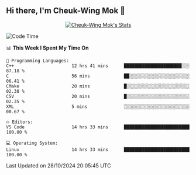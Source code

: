 ## Hi there, I'm Cheuk-Wing Mok 👋

<!--
**mozro0327/mozro0327** is a ✨ _special_ ✨ repository because its `README.md` (this file) appears on your GitHub profile.

Here are some ideas to get you started:

- 🔭 I’m currently working on ...
- 🌱 I’m currently learning ...
- 👯 I’m looking to collaborate on ...
- 🤔 I’m looking for help with ...
- 💬 Ask me about ...
- 📫 How to reach me: ...
- 😄 Pronouns: ...
- ⚡ Fun fact: ...
-->

<p align="center">
  <a href="https://github.com/mozro0327" class="rich-diff-level-one">
    <img src="https://github-readme-stats.vercel.app/api?username=mozro0327&title_color=333&text_color=777" alt="Cheuk-Wing Mok's Stats" >
    <!-- &hide=issues
    <img src="https://github-readme-stats.vercel.app/api?username=mozro0327&hide=issues&title_color=333&text_color=777" alt="Cheuk-Wing Mok's Stats" >
    -->
  </a>
</p>

<!--START_SECTION:waka-->
![Code Time](http://img.shields.io/badge/Code%20Time-2%2C999%20hrs%2015%20mins-blue)

📊 **This Week I Spent My Time On** 

```text
💬 Programming Languages: 
C++                      12 hrs 41 mins      ██████████████████████░░░   87.18 % 
C                        56 mins             ██░░░░░░░░░░░░░░░░░░░░░░░   06.41 % 
CMake                    20 mins             █░░░░░░░░░░░░░░░░░░░░░░░░   02.38 % 
CSV                      20 mins             █░░░░░░░░░░░░░░░░░░░░░░░░   02.35 % 
XML                      5 mins              ░░░░░░░░░░░░░░░░░░░░░░░░░   00.67 % 

🔥 Editors: 
VS Code                  14 hrs 33 mins      █████████████████████████   100.00 % 

💻 Operating System: 
Linux                    14 hrs 33 mins      █████████████████████████   100.00 % 
```


 Last Updated on 28/10/2024 20:05:45 UTC
<!--END_SECTION:waka-->
